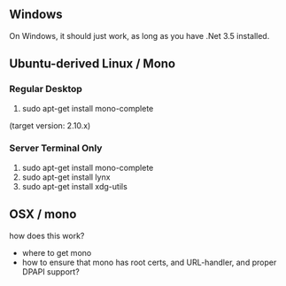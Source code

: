 
## Windows

On Windows, it should just work, as long as you have .Net 3.5 installed.

## Ubuntu-derived Linux / Mono

### Regular Desktop

1. sudo apt-get install mono-complete

(target version: 2.10.x)

### Server Terminal Only

1. sudo apt-get install mono-complete
2. sudo apt-get install lynx
3. sudo apt-get install xdg-utils

## OSX / mono

how does this work?

* where to get mono
* how to ensure that mono has root certs, and URL-handler, and proper DPAPI support?

